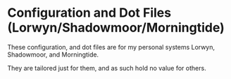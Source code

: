 # Configuration and Dot Files (Lorwyn/Shadowmoor/Morningtide)

These configuration, and dot files are for my personal systems Lorwyn, Shadowmoor, and Morningtide.

They are tailored just for them, and as such hold no value for others.
